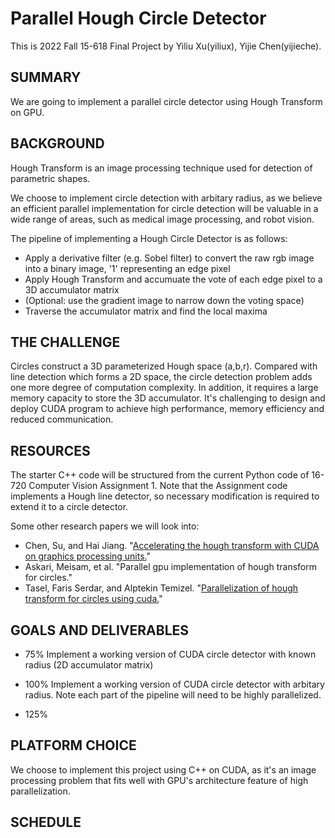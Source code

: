 # Parallel Hough Circle Detector

This is 2022 Fall 15-618 Final Project by Yiliu Xu(yiliux), Yijie Chen(yijieche).

## SUMMARY
We are going to implement a parallel circle detector using Hough Transform on GPU. 

## BACKGROUND
Hough Transform is an image processing technique used for detection of parametric shapes. 

We choose to implement circle detection with arbitary radius, as we believe an efficient parallel implementation for circle detection will be valuable in a wide range of areas, such as medical image processing, and robot vision.

The pipeline of implementing a Hough Circle Detector is as follows:
- Apply a derivative filter (e.g. Sobel filter) to convert the raw rgb image into a binary image, '1' representing an edge pixel
- Apply Hough Transform and accumuate the vote of each edge pixel to a 3D accumulator matrix
- (Optional: use the gradient image to narrow down the voting space)
- Traverse the accumulator matrix and find the local maxima

## THE CHALLENGE
Circles construct a 3D parameterized Hough space (a,b,r). Compared with line detection which forms a 2D space, the circle detection problem adds one more degree of computation complexity. In addition, it requires a large memory capacity to store the 3D accumulator. It's challenging to design and deploy CUDA program to achieve high performance, memory efficiency and reduced communication. 

## RESOURCES
The starter C++ code will be structured from the current Python code of 16-720 Computer Vision Assignment 1. Note that the Assignment code implements a Hough line detector, so necessary modification is required to extend it to a circle detector. 

Some other research papers we will look into:
- Chen, Su, and Hai Jiang. "[Accelerating the hough transform with CUDA on graphics processing units.](http://worldcomp-proceedings.com/proc/p2011/PDP4179.pdf)"
- Askari, Meisam, et al. "Parallel gpu implementation of hough transform for circles." 
- Tasel, Faris Serdar, and Alptekin Temizel. "[Parallelization of hough transform for circles using cuda.](https://on-demand.gputechconf.com/gtc/2012/posters/P0438_ht_poster_gtc2012.pdf)" 

## GOALS AND DELIVERABLES
- 75% Implement a working version of CUDA circle detector with known radius (2D accumulator matrix)

- 100% Implement a working version of CUDA circle detector with arbitary radius. Note each part of the pipeline will need to be highly parallelized.

- 125% 

## PLATFORM CHOICE
We choose to implement this project using C++ on CUDA, as it's an image processing problem that fits well with GPU's architecture feature of high parallelization.

## SCHEDULE
